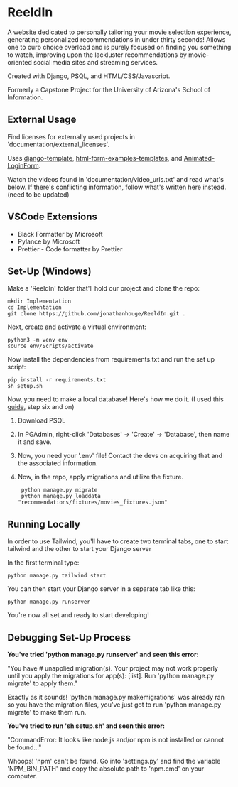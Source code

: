 # ReeldIn

A website dedicated to personally tailoring your movie selection experience, generating personalized recommendations in under thirty seconds!
Allows one to curb choice overload and is purely focused on finding you something to watch, improving upon the lackluster recommendations by movie-oriented social media sites and streaming services.

Created with Django, PSQL, and HTML/CSS/Javascript.

Formerly a Capstone Project for the University of Arizona's School of Information.

## External Usage

Find licenses for externally used projects in 'documentation/external_licenses'.

Uses <a href="https://github.com/michael-awe/django-template">django-template</a>, <a href="https://github.com/FormBold/html-form-examples-templates">html-form-examples-templates</a>, and <a href="https://github.com/capwan/Animated-LoginForm">Animated-LoginForm</a>.

Watch the videos found in 'documentation/video_urls.txt' and read what's below. If there's
conflicting information, follow what's written here instead. (need to be updated)

## VSCode Extensions

- Black Formatter by Microsoft
- Pylance by Microsoft
- Prettier - Code formatter by Prettier

## Set-Up (Windows)

Make a 'ReeldIn' folder that'll hold our project and clone the repo:

    mkdir Implementation
    cd Implementation
    git clone https://github.com/jonathanhouge/ReeldIn.git .

Next, create and activate a virtual environment:

    python3 -m venv env
    source env/Scripts/activate

Now install the dependencies from requirements.txt and run the set up script:

    pip install -r requirements.txt
    sh setup.sh

Now, you need to make a local database! Here's how we do it. (I used this <a href="https://stackpython.medium.com/how-to-start-django-project-with-a-database-postgresql-aaa1d74659d8">guide</a>, step six and on)
1. Download PSQL
2. In PGAdmin, right-click 'Databases' -> 'Create' -> 'Database', then name it and save.
3. Now, you need your '.env' file! Contact the devs on acquiring that and the associated information.
4. Now, in the repo, apply migrations and utilize the fixture.

        python manage.py migrate
        python manage.py loaddata "recommendations/fixtures/movies_fixtures.json"

## Running Locally

In order to use Tailwind, you'll have to create two terminal tabs, one to start tailwind and the other to start your Django server

In the first terminal type:

    python manage.py tailwind start

You can then start your Django server in a separate tab like this:

    python manage.py runserver

You're now all set and ready to start developing!

## Debugging Set-Up Process

**You've tried 'python manage.py runserver' and seen this error:**

"You have # unapplied migration(s). Your project may not work properly until you apply the migrations for app(s):
[list].
Run 'python manage.py migrate' to apply them."

Exactly as it sounds! 'python manage.py makemigrations' was already ran so you have the migration files, you've just
got to run 'python manage.py migrate' to make them run.

**You've tried to run 'sh setup.sh' and seen this error:**

"CommandError: It looks like node.js and/or npm is not installed or cannot be found..."

Whoops! 'npm' can't be found. Go into 'settings.py' and find the variable 'NPM_BIN_PATH' and copy the absolute
path to 'npm.cmd' on your computer.
